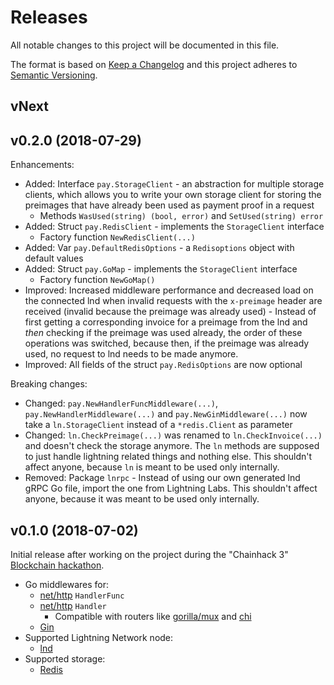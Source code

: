 Releases
========

All notable changes to this project will be documented in this file.

The format is based on [Keep a Changelog](http://keepachangelog.com/en/1.0.0/) and this project adheres to [Semantic Versioning](http://semver.org/spec/v2.0.0.html).

vNext
-----

v0.2.0 (2018-07-29)
-------------------

Enhancements:

- Added: Interface `pay.StorageClient` - an abstraction for multiple storage clients, which allows you to write your own storage client for storing the preimages that have already been used as payment proof in a request
    - Methods `WasUsed(string) (bool, error)` and `SetUsed(string) error`
- Added: Struct `pay.RedisClient` - implements the `StorageClient` interface
    - Factory function `NewRedisClient(...)`
- Added: Var `pay.DefaultRedisOptions` - a `Redisoptions` object with default values
- Added: Struct `pay.GoMap` - implements the `StorageClient` interface
    - Factory function `NewGoMap()`
- Improved: Increased middleware performance and decreased load on the connected lnd when invalid requests with the `x-preimage` header are received (invalid because the preimage was already used) - Instead of first getting a corresponding invoice for a preimage from the lnd and *then* checking if the preimage was used already, the order of these operations was switched, because then, if the preimage was already used, no request to lnd needs to be made anymore.
- Improved: All fields of the struct `pay.RedisOptions` are now optional

Breaking changes:

- Changed: `pay.NewHandlerFuncMiddleware(...)`, `pay.NewHandlerMiddleware(...)` and `pay.NewGinMiddleware(...)` now take a `ln.StorageClient` instead of a `*redis.Client` as parameter
- Changed: `ln.CheckPreimage(...)` was renamed to `ln.CheckInvoice(...)` and doesn't check the storage anymore. The `ln` methods are supposed to just handle lightning related things and nothing else. This shouldn't affect anyone, because `ln` is meant to be used only internally.
- Removed: Package `lnrpc` - Instead of using our own generated lnd gRPC Go file, import the one from Lightning Labs. This shouldn't affect anyone, because it was meant to be used only internally.

v0.1.0 (2018-07-02)
-------------------

Initial release after working on the project during the "Chainhack 3" [Blockchain hackathon](https://blockchain-hackathon.com/).

- Go middlewares for:
    - [net/http](https://golang.org/pkg/net/http/) `HandlerFunc`
    - [net/http](https://golang.org/pkg/net/http/) `Handler`
        - Compatible with routers like [gorilla/mux](https://github.com/gorilla/mux) and [chi](https://github.com/go-chi/chi)
    - [Gin](https://github.com/gin-gonic/gin)
- Supported Lightning Network node:
    - [lnd](https://github.com/lightningnetwork/lnd)
- Supported storage:
    - [Redis](https://redis.io/)
